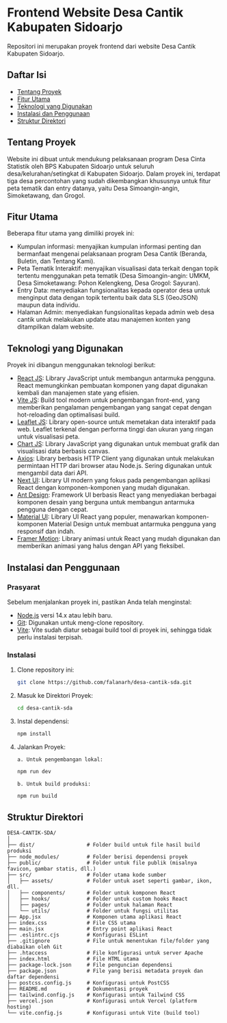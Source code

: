 # Frontend Website Desa Cantik Kabupaten Sidoarjo

Repositori ini merupakan proyek frontend dari website Desa Cantik Kabupaten Sidoarjo.

## Daftar Isi

- [Tentang Proyek](#tentang-proyek)
- [Fitur Utama](#fitur-utama)
- [Teknologi yang Digunakan](#teknologi-yang-digunakan)
- [Instalasi dan Penggunaan](#instalasi-dan-penggunaan)
- [Struktur Direktori](#struktur-direktori)

## Tentang Proyek

Website ini dibuat untuk mendukung pelaksanaan program Desa Cinta Statistik oleh BPS Kabupaten Sidoarjo untuk seluruh desa/kelurahan/setingkat di Kabupaten Sidoarjo. Dalam proyek ini, terdapat tiga desa percontohan yang sudah dikembangkan khususnya untuk fitur peta tematik dan entry datanya, yaitu Desa Simoangin-angin, Simoketawang, dan Grogol.

## Fitur Utama

Beberapa fitur utama yang dimiliki proyek ini:

- Kumpulan informasi: menyajikan kumpulan informasi penting dan bermanfaat mengenai pelaksanaan program Desa Cantik (Beranda, Buletin, dan Tentang Kami).
- Peta Tematik Interaktif: menyajikan visualisasi data terkait dengan topik tertentu menggunakan peta tematik (Desa Simoangin-angin: UMKM, Desa Simoketawang: Pohon Kelengkeng, Desa Grogol: Sayuran).
- Entry Data: menyediakan fungsionalitas kepada operator desa untuk menginput data dengan topik tertentu baik data SLS (GeoJSON) maupun data individu.
- Halaman Admin: menyediakan fungsionalitas kepada admin web desa cantik untuk melakukan update atau manajemen konten yang ditampilkan dalam website.

## Teknologi yang Digunakan

Proyek ini dibangun menggunakan teknologi berikut:

- [React JS](https://reactjs.org/): Library JavaScript untuk membangun antarmuka pengguna. React memungkinkan pembuatan komponen yang dapat digunakan kembali dan manajemen state yang efisien.
- [Vite JS](https://vitejs.dev/): Build tool modern untuk pengembangan front-end, yang memberikan pengalaman pengembangan yang sangat cepat dengan hot-reloading dan optimalisasi build.
- [Leaflet JS](https://leafletjs.com/): Library open-source untuk memetakan data interaktif pada web. Leaflet terkenal dengan performa tinggi dan ukuran yang ringan untuk visualisasi peta.
- [Chart JS](https://www.chartjs.org/): Library JavaScript yang digunakan untuk membuat grafik dan visualisasi data berbasis canvas.
- [Axios](https://axios-http.com/): Library berbasis HTTP Client yang digunakan untuk melakukan permintaan HTTP dari browser atau Node.js. Sering digunakan untuk mengambil data dari API.
- [Next UI](https://nextui.org/): Library UI modern yang fokus pada pengembangan aplikasi React dengan komponen-komponen yang mudah digunakan.
- [Ant Design](https://ant.design/): Framework UI berbasis React yang menyediakan berbagai komponen desain yang berguna untuk membangun antarmuka pengguna dengan cepat.
- [Material UI](https://mui.com/): Library UI React yang populer, menawarkan komponen-komponen Material Design untuk membuat antarmuka pengguna yang responsif dan indah.
- [Framer Motion](https://www.framer.com/motion/): Library animasi untuk React yang mudah digunakan dan memberikan animasi yang halus dengan API yang fleksibel.

## Instalasi dan Penggunaan

### Prasyarat

Sebelum menjalankan proyek ini, pastikan Anda telah menginstal:

- [Node.js](https://nodejs.org/) versi 14.x atau lebih baru.
- [Git](https://git-scm.com/): Digunakan untuk meng-clone repository.
- [Vite](https://vitejs.dev/): Vite sudah diatur sebagai build tool di proyek ini, sehingga tidak perlu instalasi terpisah.

### Instalasi

1. Clone repository ini:
   ```bash
   git clone https://github.com/falanarh/desa-cantik-sda.git
   ```
2. Masuk ke Direktori Proyek:
   ```bash
   cd desa-cantik-sda
   ```
3. Instal dependensi:
   ```bash
   npm install
   ```
4. Jalankan Proyek:
   ```
   a. Untuk pengembangan lokal:
   ```
   ```bash
   npm run dev
   ```
   ```
   b. Untuk build produksi:
   ```
   ```bash
   npm run build
   ```

## Struktur Direktori

```
DESA-CANTIK-SDA/
│
├── dist/                 # Folder build untuk file hasil build produksi
├── node_modules/         # Folder berisi dependensi proyek
├── public/               # Folder untuk file publik (misalnya favicon, gambar statis, dll.)
├── src/                  # Folder utama kode sumber
│   ├── assets/           # Folder untuk aset seperti gambar, ikon, dll.
│   ├── components/       # Folder untuk komponen React
│   ├── hooks/            # Folder untuk custom hooks React
│   ├── pages/            # Folder untuk halaman React
│   └── utils/            # Folder untuk fungsi utilitas
├── App.jsx               # Komponen utama aplikasi React
├── index.css             # File CSS utama
├── main.jsx              # Entry point aplikasi React
├── .eslintrc.cjs         # Konfigurasi ESLint
├── .gitignore            # File untuk menentukan file/folder yang diabaikan oleh Git
├── .htaccess             # File konfigurasi untuk server Apache
├── index.html            # File HTML utama
├── package-lock.json     # File penguncian dependensi
├── package.json          # File yang berisi metadata proyek dan daftar dependensi
├── postcss.config.js     # Konfigurasi untuk PostCSS
├── README.md             # Dokumentasi proyek
├── tailwind.config.js    # Konfigurasi untuk Tailwind CSS
├── vercel.json           # Konfigurasi untuk Vercel (platform hosting)
└── vite.config.js        # Konfigurasi untuk Vite (build tool)
```

